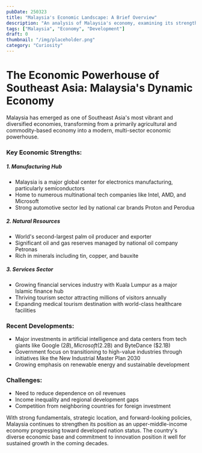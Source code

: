 ```yaml
---
pubDate: 250323
title: "Malaysia's Economic Landscape: A Brief Overview"
description: "An analysis of Malaysia's economy, examining its strengths, challenges, and potential for growth in the global market."
tags: ["Malaysia", "Economy", "Development"]
draft: 0
thumbnail: "/img/placeholder.png"
category: "Curiosity"
---
```



# The Economic Powerhouse of Southeast Asia: Malaysia's Dynamic Economy

Malaysia has emerged as one of Southeast Asia's most vibrant and diversified economies, transforming from a primarily agricultural and commodity-based economy into a modern, multi-sector economic powerhouse.

### Key Economic Strengths:

##### 1. Manufacturing Hub
- Malaysia is a major global center for electronics manufacturing, particularly semiconductors
- Home to numerous multinational tech companies like Intel, AMD, and Microsoft
- Strong automotive sector led by national car brands Proton and Perodua

##### 2. Natural Resources
- World's second-largest palm oil producer and exporter
- Significant oil and gas reserves managed by national oil company Petronas
- Rich in minerals including tin, copper, and bauxite

##### 3. Services Sector
- Growing financial services industry with Kuala Lumpur as a major Islamic finance hub
- Thriving tourism sector attracting millions of visitors annually
- Expanding medical tourism destination with world-class healthcare facilities

### Recent Developments:

- Major investments in artificial intelligence and data centers from tech giants like Google ($2B), Microsoft ($2.2B) and ByteDance ($2.1B)
- Government focus on transitioning to high-value industries through initiatives like the New Industrial Master Plan 2030
- Growing emphasis on renewable energy and sustainable development

### Challenges:

- Need to reduce dependence on oil revenues
- Income inequality and regional development gaps
- Competition from neighboring countries for foreign investment

With strong fundamentals, strategic location, and forward-looking policies, Malaysia continues to strengthen its position as an upper-middle-income economy progressing toward developed nation status. The country's diverse economic base and commitment to innovation position it well for sustained growth in the coming decades.